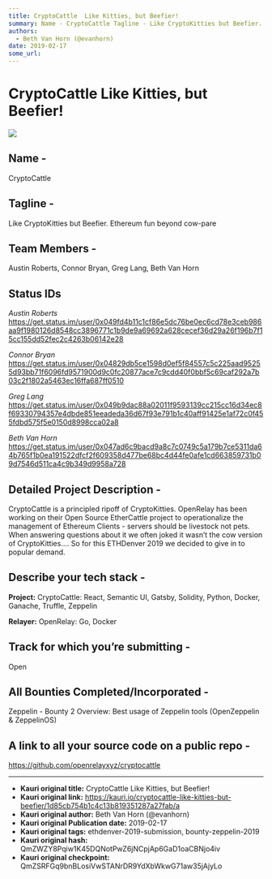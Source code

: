 ```yaml
---
title: CryptoCattle  Like Kitties, but Beefier!
summary: Name - CryptoCattle Tagline - Like CryptoKitties but Beefier. Ethereum fun beyond cow-pare Team Members - Austin Roberts, Connor Bryan, Greg Lang, Beth Van Horn Status IDs Austin Roberts https-//get.status.im/user/0x049fd4b11c1cf86e5dc76be0ec6cd78e3ceb986aa9f1980126d8548cc3896771c1b9de9a69692a628cecef36d29a26f196b7f15cc155dd52fec2c4263b06142e28 Connor Bryan https-//get.status.im/user/0x04829db5ce1598d0ef5f84557c5c225aad95255d93bb71f6096fd9571900d9c0fc20877ace7c9cdd40f0bbf5c69caf292a7b03c2f1802a5
authors:
  - Beth Van Horn (@evanhorn)
date: 2019-02-17
some_url: 
---
```


# CryptoCattle  Like Kitties, but Beefier!


![](https://ipfs.infura.io/ipfs/QmY3ECQaqJCf8Y1yL3yMCh11aM4S8CfH4xRRhQWqdhiT5e)
## Name - 

CryptoCattle


## Tagline - 

Like CryptoKitties but Beefier.  Ethereum fun beyond cow-pare


## Team Members - 

Austin Roberts, Connor Bryan, Greg Lang, Beth Van Horn


## Status IDs 
_Austin Roberts_ https://get.status.im/user/0x049fd4b11c1cf86e5dc76be0ec6cd78e3ceb986aa9f1980126d8548cc3896771c1b9de9a69692a628cecef36d29a26f196b7f15cc155dd52fec2c4263b06142e28

_Connor Bryan_ https://get.status.im/user/0x04829db5ce1598d0ef5f84557c5c225aad95255d93bb71f6096fd9571900d9c0fc20877ace7c9cdd40f0bbf5c69caf292a7b03c2f1802a5463ec16ffa687ff0510 

_Greg Lang_  https://get.status.im/user/0x049b9dac88a02011f9593139cc215cc16d34ec8f69330794357e4dbde851eeadeda36d67f93e791b1c40aff91425e1af72c0f455fdbd575f5e0150d8998cca02a8

_Beth Van Horn_ https://get.status.im/user/0x047ad6c9bacd9a8c7c0749c5a179b7ce5311da64b765f1b0ea191522dfcf2f609358d477be68bc4d44fe0afe1cd663859731b09d7546d511ca4c9b349d9958a728


## Detailed Project Description - 

CryptoCattle is a principled ripoff of CryptoKitties. OpenRelay has been working on their Open Source EtherCattle project to operationalize the management of Ethereum Clients  - servers should be livestock not pets. When answering questions about it we often joked it wasn’t the cow version of CryptoKitties…. So for this ETHDenver 2019 we decided to give in to popular demand.


## Describe your tech stack -  

**Project:**  CryptoCattle: React, Semantic UI, Gatsby, Solidity, Python, Docker, Ganache, Truffle, Zeppelin 

**Relayer:**  OpenRelay: Go, Docker


## Track for which you’re submitting - 

Open


## All Bounties Completed/Incorporated - 

Zeppelin - Bounty 2 Overview: Best usage of Zeppelin tools (OpenZeppelin & ZeppelinOS)


## A link to all your source code on a public repo - 

https://github.com/openrelayxyz/cryptocattle







---

- **Kauri original title:** CryptoCattle  Like Kitties, but Beefier!
- **Kauri original link:** https://kauri.io/cryptocattle-like-kitties-but-beefier/1d85cb754b1c4c13b819351287a27fab/a
- **Kauri original author:** Beth Van Horn (@evanhorn)
- **Kauri original Publication date:** 2019-02-17
- **Kauri original tags:** ethdenver-2019-submission, bounty-zeppelin-2019
- **Kauri original hash:** QmZWZY8Pqiw1K45DQNotPwZ6jNCpjAp6GaD1oaCBNjo4iv
- **Kauri original checkpoint:** QmZSRFGq9bnBLosiVwSTANrDR9YdXbWkwG71aw35jAjyLo



